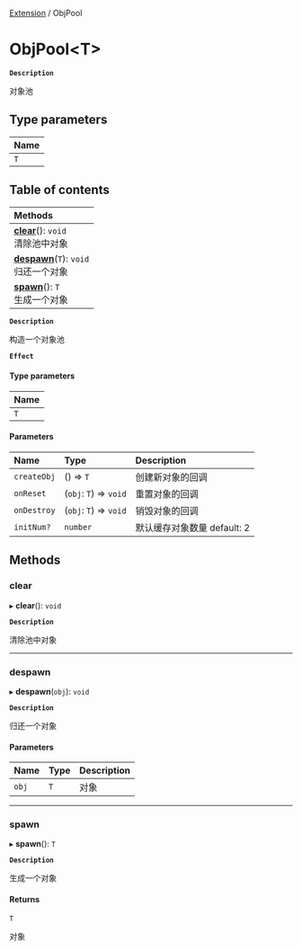 [Extension](../modules/Extension.Extension.md) / ObjPool

# ObjPool<T\> <Badge type="tip" text="Class" /> 

**`Description`**

对象池

## Type parameters

| Name |
| :------ |
| `T` |

## Table of contents

| Methods |
| :-----|
| **[clear](Extension.ObjPool.md#clear)**(): `void` <br> 清除池中对象|
| **[despawn](Extension.ObjPool.md#despawn)**(`T`): `void` <br> 归还一个对象|
| **[spawn](Extension.ObjPool.md#spawn)**(): `T` <br> 生成一个对象|

**`Description`**

构造一个对象池

**`Effect`**


#### Type parameters

| Name |
| :------ |
| `T` |

#### Parameters

| Name | Type | Description |
| :------ | :------ | :------ |
| `createObj` | () => `T` |  创建新对象的回调 |
| `onReset` | (`obj`: `T`) => `void` |  重置对象的回调 |
| `onDestroy` | (`obj`: `T`) => `void` |  销毁对象的回调 |
| `initNum?` | `number` |  默认缓存对象数量 default: 2 |

## Methods

### clear  

▸ **clear**(): `void` <Badge type="tip" text="other" />

**`Description`**

清除池中对象



___

### despawn  

▸ **despawn**(`obj`): `void` <Badge type="tip" text="other" />

**`Description`**

归还一个对象


#### Parameters

| Name | Type | Description |
| :------ | :------ | :------ |
| `obj` | `T` |  对象 |


___

### spawn  

▸ **spawn**(): `T` <Badge type="tip" text="other" />

**`Description`**

生成一个对象


#### Returns

`T`

对象
